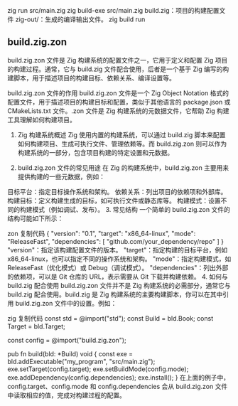zig run src/main.zig
zig build-exe src/main.zig
build.zig：项目的构建配置文件
zig-out/：生成的编译输出文件。
zig build run

## build.zig.zon

build.zig.zon 文件是 Zig 构建系统的配置文件之一，它用于定义和配置 Zig 项目的构建过程。通常，它与 build.zig 文件配合使用，后者是一个基于 Zig 编写的构建脚本，用于描述项目的构建目标、依赖关系、编译设置等。

build.zig.zon 文件的作用
build.zig.zon 文件是一个 Zig Object Notation 格式的配置文件，用于描述项目的构建目标和配置，类似于其他语言的 package.json 或 CMakeLists.txt 文件。.zon 文件是 Zig 构建系统的元数据文件，它帮助 Zig 构建工具理解如何构建项目。

1. Zig 构建系统概述
   Zig 使用内置的构建系统，可以通过 build.zig 脚本来配置如何构建项目、生成可执行文件、管理依赖等。而 build.zig.zon 则可以作为构建系统的一部分，包含项目构建的特定设置和元数据。

2. build.zig.zon 文件的常见用途
   在 Zig 的构建系统中，build.zig.zon 主要用来提供构建的一些元数据，例如：

目标平台：指定目标操作系统和架构。
依赖关系：列出项目的依赖项和外部库。
构建目标：定义构建生成的目标，如可执行文件或静态库等。
构建模式：设置不同的构建模式（例如调试、发布）。 3. 常见结构
一个简单的 build.zig.zon 文件的结构可能如下所示：

zon
复制代码
{
"version": "0.1",
"target": "x86_64-linux",
"mode": "ReleaseFast",
"dependencies": [
"github.com/your_dependency/repo"
]
}
"version"：指定该构建配置文件的版本。
"target"：指定构建的目标平台，例如 x86_64-linux，也可以指定不同的操作系统和架构。
"mode"：指定构建模式，如 ReleaseFast（优化模式）或 Debug（调试模式）。
"dependencies"：列出外部的依赖项，可以是 Git 仓库的 URL，表示需要从 Git 下载并构建依赖。 4. 如何与 build.zig 配合使用
build.zig.zon 文件并不是 Zig 构建系统的必需部分，通常它与 build.zig 配合使用。build.zig 是 Zig 构建系统的主要构建脚本，你可以在其中引用 build.zig.zon 文件中的设置。例如：

zig
复制代码
const std = @import("std");
const Build = bld.Book;
const Target = bld.Target;

const config = @import("build.zig.zon");

pub fn build(bld: \*Build) void {
const exe = bld.addExecutable("my_program", "src/main.zig");
exe.setTarget(config.target);
exe.setBuildMode(config.mode);
exe.addDependency(config.dependencies);
exe.install();
}
在上面的例子中，config.target、config.mode 和 config.dependencies 会从 build.zig.zon 文件中读取相应的值，完成对构建过程的配置。
